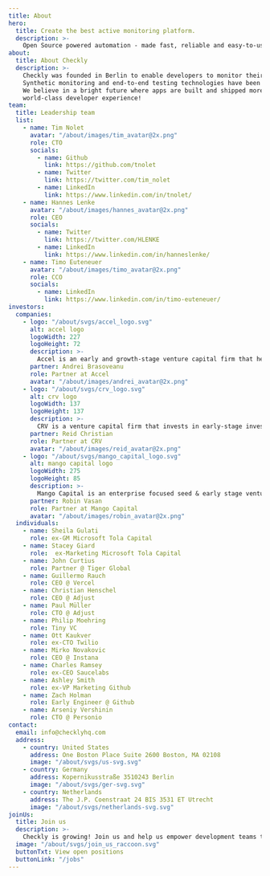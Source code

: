 ```yaml
---
title: About
hero: 
  title: Create the best active monitoring platform.
  description: >-
    Open Source powered automation - made fast, reliable and easy-to-use.
about:
  title: About Checkly
  description: >-
    Checkly was founded in Berlin to enable developers to monitor their critical APIs and UIs easily.<br />
    Synthetic monitoring and end-to-end testing technologies have been sleepy during the last decade; in contrast, the DevOps-space, CI/CD-workflows, and Developer-tools evolved. Modern automation needs to become faster, easy to implement, open, integrated, and reliable. That's what we are working on every day.<br />
    We believe in a bright future where apps are built and shipped more reliably from dev to production and further. Our vision is to create the best active monitoring platform for developers using modern stacks. A platform with a 
    world-class developer experience!
team:
  title: Leadership team
  list: 
    - name: Tim Nolet
      avatar: "/about/images/tim_avatar@2x.png"
      role: CTO
      socials: 
        - name: Github
          link: https://github.com/tnolet
        - name: Twitter
          link: https://twitter.com/tim_nolet
        - name: LinkedIn
          link: https://www.linkedin.com/in/tnolet/
    - name: Hannes Lenke
      avatar: "/about/images/hannes_avatar@2x.png"
      role: CEO
      socials:
        - name: Twitter
          link: https://twitter.com/HLENKE
        - name: LinkedIn
          link: https://www.linkedin.com/in/hanneslenke/
    - name: Timo Euteneuer
      avatar: "/about/images/timo_avatar@2x.png"
      role: CCO
      socials: 
        - name: LinkedIn
          link: https://www.linkedin.com/in/timo-euteneuer/
investors:
  companies:
    - logo: "/about/svgs/accel_logo.svg"
      alt: accel logo
      logoWidth: 227
      logoHeight: 72
      description: >-
        Accel is an early and growth-stage venture capital firm that helps a global community of entrepreneurs.
      partner: Andrei Brasoveanu
      role: Partner at Accel
      avatar: "/about/images/andrei_avatar@2x.png"
    - logo: "/about/svgs/crv_logo.svg"
      alt: crv logo
      logoWidth: 137
      logoHeight: 137
      description: >-
        CRV is a venture capital firm that invests in early-stage investments in technology companies.
      partner: Reid Christian
      role: Partner at CRV
      avatar: "/about/images/reid_avatar@2x.png"
    - logo: "/about/svgs/mango_capital_logo.svg"
      alt: mango capital logo
      logoWidth: 275
      logoHeight: 85
      description: >-
        Mango Capital is an enterprise focused seed & early stage venture capital investment firm.
      partner: Robin Vasan
      role: Partner at Mango Capital
      avatar: "/about/images/robin_avatar@2x.png"
  individuals:
    - name: Sheila Gulati
      role: ex-GM Microsoft Tola Capital
    - name: Stacey Giard
      role:  ex-Marketing Microsoft Tola Capital
    - name: John Curtius
      role: Partner @ Tiger Global
    - name: Guillermo Rauch
      role: CEO @ Vercel
    - name: Christian Henschel
      role: CEO @ Adjust
    - name: Paul Müller
      role: CTO @ Adjust
    - name: Philip Moehring
      role: Tiny VC
    - name: Ott Kaukver
      role: ex-CTO Twilio
    - name: Mirko Novakovic
      role: CEO @ Instana
    - name: Charles Ramsey
      role: ex-CEO Saucelabs
    - name: Ashley Smith
      role: ex-VP Marketing Github
    - name: Zach Holman
      role: Early Engineer @ Github
    - name: Arseniy Vershinin
      role: CTO @ Personio
contact: 
  email: info@checklyhq.com
  address: 
    - country: United States
      address: One Boston Place Suite 2600 Boston, MA 02108
      image: "/about/svgs/us-svg.svg"
    - country: Germany
      address: Kopernikusstraße 3510243 Berlin
      image: "/about/svgs/ger-svg.svg"
    - country: Netherlands
      address: The J.P. Coenstraat 24 BIS 3531 ET Utrecht
      image: "/about/svgs/netherlands-svg.svg"
joinUs:
  title: Join us
  description: >-
    Checkly is growing! Join us and help us empower development teams to build, deploy and run better software. You will be working on our SaaS app and our open source projects Headless Recorder and Terraform Provider
  image: "/about/svgs/join_us_raccoon.svg"
  buttonTxt: View open positions
  buttonLink: "/jobs"
---
```

